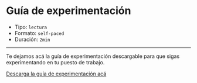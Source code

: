 # Guía de experimentación

* Tipo: `lectura`
* Formato: `self-paced`
* Duración: `2min`

***

Te dejamos acá la guía de experimentación descargable para que sigas
experimentando en tu puesto de trabajo.

[Descarga la guía de experimentación acá](https://drive.google.com/file/d/147C03zHv-GdLYWvBG_BpA93lZXgk-Hul/view?usp=sharing)
